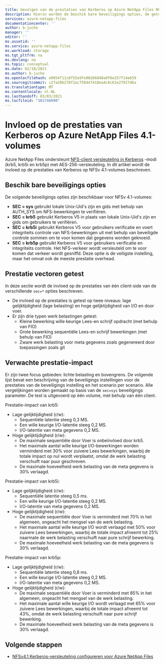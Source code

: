 ```yaml
---
title: Gevolgen van de prestaties van Kerberos op Azure NetApp Files NFSv 4.1-volumes | Microsoft Docs
description: Hierin worden de beschik bare beveiligings opties, de geteste prestatie vectoren en de verwachte invloed op de prestaties van Kerberos op Azure NetApp Files NFSv 4.1-volumes beschreven.
services: azure-netapp-files
documentationcenter: ''
author: b-juche
manager: ''
editor: ''
ms.assetid: ''
ms.service: azure-netapp-files
ms.workload: storage
ms.tgt_pltfrm: na
ms.devlang: na
ms.topic: conceptual
ms.date: 02/18/2021
ms.author: b-juche
ms.openlocfilehash: e9054f11c8f55e9fe00266840a9f6e257f14e659
ms.sourcegitcommit: c27a20b278f2ac758447418ea4c8c61e27927d6a
ms.translationtype: MT
ms.contentlocale: nl-NL
ms.lasthandoff: 03/03/2021
ms.locfileid: "101746090"
---
```

# <a name="performance-impact-of-kerberos-on-azure-netapp-files-nfsv41-volumes"></a>Invloed op de prestaties van Kerberos op Azure NetApp Files 4.1-volumes

Azure NetApp Files ondersteunt [NFS-client versleuteling in Kerberos](configure-kerberos-encryption.md) -modi (krb5, krb5i en krb5p) met AES-256-versleuteling. In dit artikel wordt de invloed op de prestaties van Kerberos op NFSv 4.1-volumes beschreven. 

## <a name="available-security-options"></a>Beschik bare beveiligings opties 

De volgende beveiligings opties zijn beschikbaar voor NFSv 4.1-volumes: 

* **SEC = sys** gebruikt lokale Unix-Uid's zijn en gids met behulp van AUTH_SYS om NFS-bewerkingen te verifiëren.
* **SEC = krb5** gebruikt Kerberos V5 in plaats van lokale Unix-Uid's zijn en gids om gebruikers te verifiëren.
* **SEC = krb5i** gebruikt Kerberos V5 voor gebruikers verificatie en voert integriteits controle van NFS-bewerkingen uit met behulp van beveiligde controle sommen om te voor komen dat gegevens worden geknoeid.
* **SEC = krb5p** gebruikt Kerberos V5 voor gebruikers verificatie en integriteits controle. Het NFS-verkeer wordt versleuteld om te voor komen dat verkeer wordt gesniffd. Deze optie is de veiligste instelling, maar het omvat ook de meeste prestatie overhead.

## <a name="performance-vectors-tested"></a>Prestatie vectoren getest

In deze sectie wordt de invloed op de prestaties van één client-side van de verschillende `sec=*` opties beschreven.

* De invloed op de prestaties is getest op twee niveaus: lage gelijktijdigheid (lage belasting) en hoge gelijktijdigheid van I/O en door voer.  
* Er zijn drie typen werk belastingen getest:  
    * Kleine bewerking wille keurige Lees-en schrijf opdracht (met behulp van FIO)
    * Grote bewerking sequentiële Lees-en schrijf bewerkingen (met behulp van FIO)
    * Zware werk belasting voor meta gegevens zoals gegenereerd door toepassingen zoals git

## <a name="expected-performance-impact"></a>Verwachte prestatie-impact 

Er zijn twee focus gebieden: lichte belasting en bovengrens. De volgende lijst bevat een beschrijving van de beveiligings instellingen voor de prestaties van de beveiligings instelling en het scenario per scenario. Alle vergelijkingen worden gemaakt op basis van de `sec=sys` beveiligings parameter. De test is uitgevoerd op één volume, met behulp van één client. 

Prestatie-impact van krb5:

* Lage gelijktijdigheid (r/w):
    * Sequentiële latentie steeg 0,3 MS.
    * Een wille keurige I/O-latentie steeg 0,2 MS.
    * I/O-latentie van meta gegevens 0,2 MS.
* Hoge gelijktijdigheid (r/w): 
    * De maximale sequentiële door Voer is onbeïnvloed door krb5.
    * Het maximale aantal wille keurige I/O-bewerkingen worden verminderd met 30% voor zuivere Lees bewerkingen, waarbij de totale impact op nul wordt verplaatst, omdat de werk belasting verschuift naar puur geschreven. 
    * De maximale hoeveelheid werk belasting van de meta gegevens is 30% verlaagd.

Prestatie-impact van krb5i: 

* Lage gelijktijdigheid (r/w):
    * Sequentiële latentie steeg 0,5 ms.
    * Een wille keurige I/O-latentie steeg 0,2 MS.
    * I/O-latentie van meta gegevens 0,2 MS.
* Hoge gelijktijdigheid (r/w): 
    * De maximale sequentiële door Voer is verminderd met 70% in het algemeen, ongeacht het mengsel van de werk belasting.
    * Het maximale aantal wille keurige I/O wordt verlaagd met 50% voor zuivere Lees bewerkingen, waarbij de totale impact afneemt tot 25% naarmate de werk belasting verschuift naar pure schrijf bewerking. 
    * De maximale hoeveelheid werk belasting van de meta gegevens is 30% verlaagd.

Prestatie-impact van krb5p:

* Lage gelijktijdigheid (r/w):
    * Sequentiële latentie steeg 0,8 ms.
    * Een wille keurige I/O-latentie steeg 0,2 MS.
    * I/O-latentie van meta gegevens 0,2 MS.
* Hoge gelijktijdigheid (r/w): 
    * De maximale sequentiële door Voer is verminderd met 85% in het algemeen, ongeacht het mengsel van de werk belasting. 
    * Het maximale aantal wille keurige I/O wordt verlaagd met 65% voor zuivere Lees bewerkingen, waarbij de totale impact afneemt tot 43%, omdat de werk belasting verschuift naar pure schrijf bewerking. 
    * De maximale hoeveelheid werk belasting van de meta gegevens is 30% verlaagd.

## <a name="next-steps"></a>Volgende stappen  

* [NFSv4.1 Kerberos-versleuteling configureren voor Azure NetApp Files](configure-kerberos-encryption.md) 
